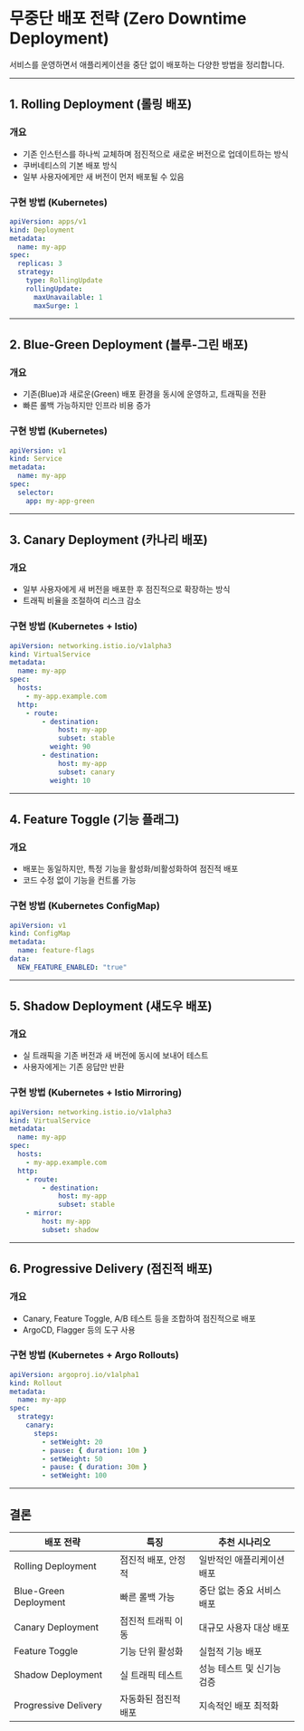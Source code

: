 # 무중단 배포 전략 (Zero Downtime Deployment)

서비스를 운영하면서 애플리케이션을 중단 없이 배포하는 다양한 방법을 정리합니다.

---

## 1. Rolling Deployment (롤링 배포)

### 개요

- 기존 인스턴스를 하나씩 교체하며 점진적으로 새로운 버전으로 업데이트하는 방식
- 쿠버네티스의 기본 배포 방식
- 일부 사용자에게만 새 버전이 먼저 배포될 수 있음

### 구현 방법 (Kubernetes)

```yaml
apiVersion: apps/v1
kind: Deployment
metadata:
  name: my-app
spec:
  replicas: 3
  strategy:
    type: RollingUpdate
    rollingUpdate:
      maxUnavailable: 1
      maxSurge: 1
```

---

## 2. Blue-Green Deployment (블루-그린 배포)

### 개요

- 기존(Blue)과 새로운(Green) 배포 환경을 동시에 운영하고, 트래픽을 전환
- 빠른 롤백 가능하지만 인프라 비용 증가

### 구현 방법 (Kubernetes)

```yaml
apiVersion: v1
kind: Service
metadata:
  name: my-app
spec:
  selector:
    app: my-app-green
```

---

## 3. Canary Deployment (카나리 배포)

### 개요

- 일부 사용자에게 새 버전을 배포한 후 점진적으로 확장하는 방식
- 트래픽 비율을 조절하여 리스크 감소

### 구현 방법 (Kubernetes + Istio)

```yaml
apiVersion: networking.istio.io/v1alpha3
kind: VirtualService
metadata:
  name: my-app
spec:
  hosts:
    - my-app.example.com
  http:
    - route:
        - destination:
            host: my-app
            subset: stable
          weight: 90
        - destination:
            host: my-app
            subset: canary
          weight: 10
```

---

## 4. Feature Toggle (기능 플래그)

### 개요

- 배포는 동일하지만, 특정 기능을 활성화/비활성화하여 점진적 배포
- 코드 수정 없이 기능을 컨트롤 가능

### 구현 방법 (Kubernetes ConfigMap)

```yaml
apiVersion: v1
kind: ConfigMap
metadata:
  name: feature-flags
data:
  NEW_FEATURE_ENABLED: "true"
```

---

## 5. Shadow Deployment (섀도우 배포)

### 개요

- 실 트래픽을 기존 버전과 새 버전에 동시에 보내어 테스트
- 사용자에게는 기존 응답만 반환

### 구현 방법 (Kubernetes + Istio Mirroring)

```yaml
apiVersion: networking.istio.io/v1alpha3
kind: VirtualService
metadata:
  name: my-app
spec:
  hosts:
    - my-app.example.com
  http:
    - route:
        - destination:
            host: my-app
            subset: stable
    - mirror:
        host: my-app
        subset: shadow
```

---

## 6. Progressive Delivery (점진적 배포)

### 개요

- Canary, Feature Toggle, A/B 테스트 등을 조합하여 점진적으로 배포
- ArgoCD, Flagger 등의 도구 사용

### 구현 방법 (Kubernetes + Argo Rollouts)

```yaml
apiVersion: argoproj.io/v1alpha1
kind: Rollout
metadata:
  name: my-app
spec:
  strategy:
    canary:
      steps:
        - setWeight: 20
        - pause: { duration: 10m }
        - setWeight: 50
        - pause: { duration: 30m }
        - setWeight: 100
```

---

## 결론

| 배포 전략             | 특징                 | 추천 시나리오              |
| --------------------- | -------------------- | -------------------------- |
| Rolling Deployment    | 점진적 배포, 안정적  | 일반적인 애플리케이션 배포 |
| Blue-Green Deployment | 빠른 롤백 가능       | 중단 없는 중요 서비스 배포 |
| Canary Deployment     | 점진적 트래픽 이동   | 대규모 사용자 대상 배포    |
| Feature Toggle        | 기능 단위 활성화     | 실험적 기능 배포           |
| Shadow Deployment     | 실 트래픽 테스트     | 성능 테스트 및 신기능 검증 |
| Progressive Delivery  | 자동화된 점진적 배포 | 지속적인 배포 최적화       |
